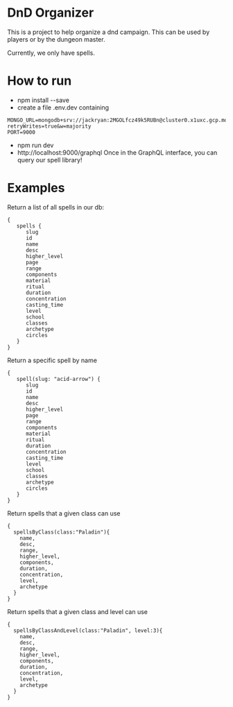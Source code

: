 # DnD Organizer
This is a project to help organize a dnd campaign.  This can be used by players or by the dungeon master. 

Currently, we only have spells.

# How to run
* npm install --save
* create a file .env.dev containing
```
MONGO_URL=mongodb+srv://jackryan:2MGOLfcz49k5RUBn@cluster0.x1uxc.gcp.mongodb.net/5erpc?retryWrites=true&w=majority
PORT=9000
```
* npm run dev
* http://localhost:9000/graphql
Once in the GraphQL interface, you can query our spell library!

# Examples
Return a list of all spells in our db: 
```
{
   spells {
      slug
      id
      name
      desc
      higher_level
      page
      range
      components
      material
      ritual
      duration
      concentration
      casting_time
      level
      school
      classes
      archetype
      circles
   }
}
```

Return a specific spell by name
```
{       
   spell(slug: "acid-arrow") {
      slug
      id
      name
      desc
      higher_level
      page
      range
      components
      material
      ritual
      duration
      concentration
      casting_time
      level
      school
      classes
      archetype
      circles
   }
}
```

Return spells that a given class can use
```
{
  spellsByClass(class:"Paladin"){
    name,
    desc,
    range,
    higher_level,
    components,
    duration,
    concentration,
    level,
    archetype
  }
}
```

Return spells that a given class and level can use
```
{
  spellsByClassAndLevel(class:"Paladin", level:3){
    name,
    desc,
    range,
    higher_level,
    components,
    duration,
    concentration,
    level,
    archetype
  }
}
```